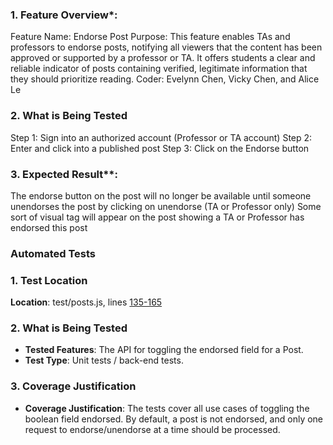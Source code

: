 ### 1. Feature Overview*:

Feature Name: Endorse Post
Purpose: This feature enables TAs and professors to endorse posts, notifying all viewers that the content has been approved or supported by a professor or TA. It offers students a clear and reliable indicator of posts containing verified, legitimate information that they should prioritize reading.
Coder: Evelynn Chen, Vicky Chen, and Alice Le

### 2. What is Being Tested
Step 1: Sign into an authorized account (Professor or TA account)
Step 2: Enter and click into a published post
Step 3: Click on the Endorse button


### 3. Expected Result**:
The endorse button on the post will no longer be available until someone unendorses the post by clicking on unendorse
 (TA or Professor only)
Some sort of visual tag will appear on the post showing a TA or Professor has endorsed this post

### Automated Tests

### 1. Test Location
**Location**: test/posts.js, lines [135-165](https://github.com/CMU-313/nodebb-f24-boba/blob/f24/test/posts.js#L135-L165)

### 2. What is Being Tested
- **Tested Features**: The API for toggling the endorsed field for a Post.
- **Test Type**: Unit tests / back-end tests.

### 3. Coverage Justification
- **Coverage Justification**:
The tests cover all use cases of toggling the boolean field endorsed. By default, a post is not endorsed, and only one request to endorse/unendorse at a time should be processed. 

